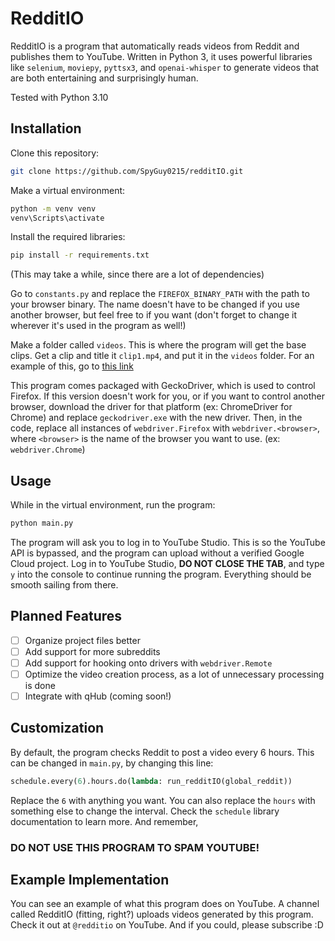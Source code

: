# RedditIO


RedditIO is a program that automatically reads videos from Reddit and publishes them
to YouTube. Written in Python 3, it uses powerful libraries like `selenium`, 
`moviepy`, `pyttsx3`, and `openai-whisper` to generate videos that are both entertaining and
surprisingly human.

Tested with Python 3.10

## Installation

Clone this repository:

```bash
git clone https://github.com/SpyGuy0215/redditIO.git
```

Make a virtual environment:

```bash
python -m venv venv
venv\Scripts\activate
```

Install the required libraries:

```bash
pip install -r requirements.txt
```
(This may take a while, since there are a lot of dependencies)

Go to `constants.py` and replace the `FIREFOX_BINARY_PATH` with the path to your
browser binary. The name doesn't have to be changed if you use another browser, 
but feel free to if you want (don't forget to change it wherever it's used in the
program as well!)

Make a folder called `videos`. This is where the
program will get the base clips. Get a clip and title
it `clip1.mp4`, and put it in the `videos` folder. For
an example of this, go to 
[this link](https://www.dropbox.com/sh/zo923x3cqhld6u2/AABXBbSmJeVmqaAoYEgJc8yIa?dl=0)

This program comes packaged with GeckoDriver, which is used to control Firefox. If
this version doesn't work for you, or if you want to control another browser,
download the driver for that platform (ex: ChromeDriver for Chrome) and replace 
`geckodriver.exe` with the new driver. Then, in the code, replace all instances of
`webdriver.Firefox` with `webdriver.<browser>`, where `<browser>` is the name of 
the browser you want to use. (ex: `webdriver.Chrome`)

## Usage

While in the virtual environment, run the program:

```bash
python main.py
```

The program will ask you to log in to YouTube Studio. This is so the YouTube API
is bypassed, and the program can upload without a verified Google Cloud project.
Log in to YouTube Studio, **DO NOT CLOSE THE TAB**, and type `y` into the console
to continue running the program. Everything should be smooth sailing from there.

## Planned Features

- [ ] Organize project files better
- [ ] Add support for more subreddits
- [ ] Add support for hooking onto drivers with `webdriver.Remote`
- [ ] Optimize the video creation process, as a lot of unnecessary processing is
      done
- [ ] Integrate with qHub (coming soon!)

## Customization

By default, the program checks Reddit to post a video every 6 hours. This can be
changed in `main.py`, by changing this line:
```python
schedule.every(6).hours.do(lambda: run_redditIO(global_reddit))
```
Replace the `6` with anything you want. You can also replace the `hours` with
something else to change the interval. Check the `schedule` library documentation
to learn more. And remember, 
### **DO NOT USE THIS PROGRAM TO SPAM YOUTUBE!**

## Example Implementation

You can see an example of what this program does on YouTube. A channel called
RedditIO (fitting, right?) uploads videos generated by this program. Check it out
at `@redditio` on YouTube. And if you could, please subscribe :D